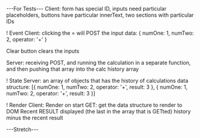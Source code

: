  ---For Tests---
 Client: form has special ID, inputs need particular placeholders, buttons have particular innerText, two sections with particular IDs
 
 
 ! Event 
 Client: clicking the = will POST the input data:
 {
    numOne: 1,
    numTwo: 2,
    operator: '+'
 }

  Clear button clears the inputs

 Server:
 receiving POST, and running the calculation in a separate function, and then pushing that array into the calc history array
 
 ! State 
 Server:
 an array of objects that has the history of calculations
 data structure:
 [{
    numOne: 1,
    numTwo: 2,
    operator: '+',
    result: 3
 },
 {
    numOne: 1,
    numTwo: 2,
    operator: '+',
    result: 3
 }]


 ! Render
 Client:
 Render on start
 GET: get the data structure to render to DOM
 Recent RESULT displayed (the last in the array that is GETted)
 history minus the recent result


 ---Stretch---

 
